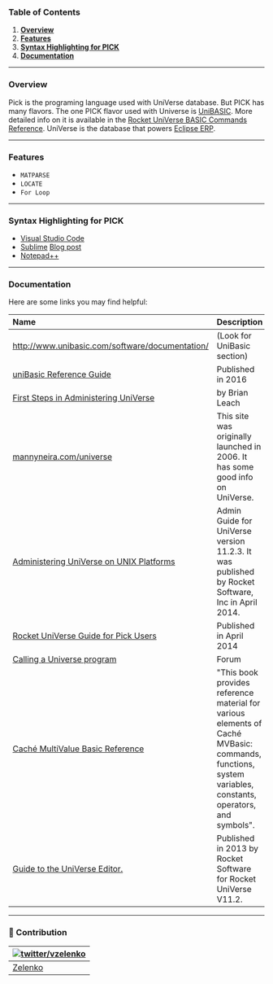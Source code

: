 ### Table of Contents
1. **[Overview](#overview)**
2. **[Features](#features)**
3. **[Syntax Highlighting for PICK](#syntax-highlighting-for-pick)**
4. **[Documentation](#documentation)**

---

### Overview
Pick is the programing language used with UniVerse database.  But PICK has many flavors.  The one PICK flavor used with Universe is  [UniBASIC](https://github.com/zelenko/pick/wiki).  More detailed info on it is available in the  [Rocket UniVerse BASIC Commands Reference](http://docs.rocketsoftware.com/nxt/gateway.dll/RKBnew20%2Funiverse%2Fprevious%20versions%2Fv11.2.3%2Funiverse_basiccommandsrefguide_v1123.pdf).  UniVerse is the database that powers [Eclipse ERP](https://en.wikipedia.org/wiki/Eclipse_ERP).  

---

### Features

* `MATPARSE`
* `LOCATE`
* `For Loop`

---

### Syntax Highlighting for PICK
* [Visual Studio Code](https://marketplace.visualstudio.com/items?itemName=TravisHaley.pick)
* [Sublime](https://github.com/jordonbrill/sublime-pickbasic/blob/master/pick.YAML-tmLanguage) [Blog post](https://www.jordonbrill.com/2015/pick-basic-syntax-highlighting-in-sublime-text-3/)
* [Notepad++](https://sourceforge.net/p/notepad-plus/patches/92/)

---

### Documentation
Here are some links you may find helpful:

| Name | Description |
| :---- | :---- |
| http://www.unibasic.com/software/documentation/ | (Look for UniBasic section) |
| [uniBasic Reference Guide](http://www.unibasic.com/wp-content/software_docs/unibasic/unibasic_9_3_reference_manual.pdf) | Published in 2016 |
| [First Steps in Administering UniVerse](http://www.mvdeveloper.com/public/files/First%20steps%20in%20UniVerse%20administration.pdf) | by Brian Leach |
| [mannyneira.com/universe](http://www.mannyneira.com/universe/index.html?news) | This site was originally launched in 2006.  It has some good info on UniVerse. |
| [Administering UniVerse on UNIX Platforms](http://docs.rocketsoftware.com/nxt/gateway.dll/RKBnew20%2Funiverse%2Fprevious%20versions%2Fv11.2.3%2Funiverse_unixplatformsadminguide_v1123.pdf) | Admin Guide for UniVerse version 11.2.3.  It was published by Rocket Software, Inc in April 2014. |
| [Rocket UniVerse Guide for Pick Users](http://docs.rocketsoftware.com/nxt/gateway.dll/RKBnew20%2Funiverse%2Fprevious%20versions%2Fv11.2.3%2Funiverse_pickuserguide_v1123.pdf) | Published in April 2014 |
| [Calling a Universe program](http://www.unix.com/unix-for-advanced-and-expert-users/101129-calling-universe-program.html) | Forum |
| [Caché MultiValue Basic Reference](http://docs.intersystems.com/ens20121/csp/docbook/DocBook.UI.Page.cls?KEY=RVBS_preface) | "This book provides reference material for various elements of Caché MVBasic: commands, functions, system variables, constants, operators, and symbols". |
| [Guide to the UniVerse Editor.](https://docs.rocketsoftware.com/nxt/gateway.dll/RKBnew20%2Funiverse%2Fprevious%20versions%2Fv11.2.3%2Funiverse_universeeditoruserguide_v1123.pdf) | Published in 2013 by Rocket Software for Rocket UniVerse V11.2. |

---

### 📖 Contribution

| [![twitter/vzelenko](https://avatars0.githubusercontent.com/u/30665185?v=4&s=50)](https://twitter.com/vzelenko "Follow @vzelenko on Twitter") |
|---|
| [Zelenko](https://zelenko.github.io/) |
